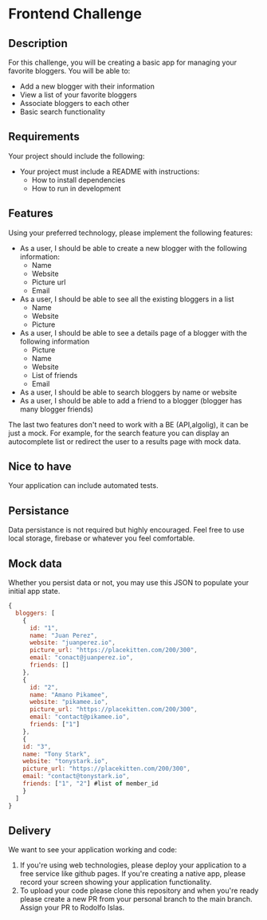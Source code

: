 # Frontend Challenge

## Description

For this challenge, you will be creating a basic app for managing your favorite bloggers. You will be able to:

- Add a new blogger with their information
- View a list of your favorite bloggers
- Associate bloggers to each other
- Basic search functionality

## Requirements

Your project should include the following:

- Your project must include a README with instructions:
  - How to install dependencies
  - How to run in development

## Features

Using your preferred technology, please implement the following features:

- As a user, I should be able to create a new blogger with the following information:
  - Name
  - Website
  - Picture url
  - Email
- As a user, I should be able to see all the existing bloggers in a list
  - Name
  - Website
  - Picture
- As a user, I should be able to see a details page of a blogger with the following information
  - Picture
  - Name
  - Website
  - List of friends
  - Email
- As a user, I should be able to search bloggers by name or website
- As a user, I should be able to add a friend to a blogger (blogger has many blogger friends)

The last two features don't need to work with a BE (API,algolig), it can be just a mock. For example, for the search feature you can display an autocomplete list or redirect the user to a results page with mock data.

## Nice to have

Your application can include automated tests.

## Persistance

Data persistance is not required but highly encouraged. Feel free to use local storage, firebase or whatever you feel comfortable.

## Mock data

Whether you persist data or not, you may use this JSON to populate your initial app state.

```js
{
  bloggers: [
    {
      id: "1",
      name: "Juan Perez",
      website: "juanperez.io",
      picture_url: "https://placekitten.com/200/300",
      email: "conact@juanperez.io",
      friends: []
    },
    {
      id: "2",
      name: "Amano Pikamee",
      website: "pikamee.io",
      picture_url: "https://placekitten.com/200/300",
      email: "contact@pikamee.io",
      friends: ["1"]
    },
    {
    id: "3",
    name: "Tony Stark",
    website: "tonystark.io",
    picture_url: "https://placekitten.com/200/300",
    email: "contact@tonystark.io",
    friends: ["1", "2"] #list of member_id
    }
  ]
}
```

## Delivery

We want to see your application working and code:

1. If you're using web technologies, please deploy your application to a free service like github pages. If you're creating a native app, please record your screen showing your application functionality.
1. To upload your code please clone this repository and when you're ready please create a new PR from your personal branch to the main branch. Assign your PR to Rodolfo Islas.
